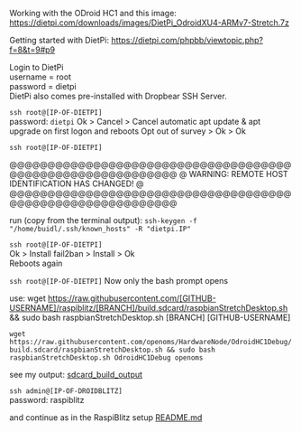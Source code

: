 Working with the ODroid HC1 and this image: https://dietpi.com/downloads/images/DietPi_OdroidXU4-ARMv7-Stretch.7z

Getting started with DietPi: https://dietpi.com/phpbb/viewtopic.php?f=8&t=9#p9

Login to DietPi  
username = root  
password = dietpi  
DietPi also comes pre-installed with Dropbear SSH Server.

`ssh root@[IP-OF-DIETPI]`  
password: `dietpi`
Ok > Cancel > Cancel
automatic apt update & apt upgrade on first logon and reboots
Opt out of survey > Ok > Ok

`ssh root@[IP-OF-DIETPI]`

@@@@@@@@@@@@@@@@@@@@@@@@@@@@@@@@@@@@@@@@@@@@@@@@@@@@@@@@@@@
@    WARNING: REMOTE HOST IDENTIFICATION HAS CHANGED!     @
@@@@@@@@@@@@@@@@@@@@@@@@@@@@@@@@@@@@@@@@@@@@@@@@@@@@@@@@@@@

run (copy from the terminal output): `ssh-keygen -f "/home/buidl/.ssh/known_hosts" -R "dietpi.IP"`

`ssh root@[IP-OF-DIETPI]`  
Ok > Install fail2ban > Install > Ok  
Reboots again

`ssh root@[IP-OF-DIETPI]`
Now only the bash prompt opens

use: wget https://raw.githubusercontent.com/[GITHUB-USERNAME]/raspiblitz/[BRANCH]/build.sdcard/raspbianStretchDesktop.sh && sudo bash raspbianStretchDesktop.sh [BRANCH] [GITHUB-USERNAME]

`wget https://raw.githubusercontent.com/openoms/HardwareNode/OdroidHC1Debug/build.sdcard/raspbianStretchDesktop.sh && sudo bash raspbianStretchDesktop.sh OdroidHC1Debug openoms`

see my output: [sdcard_build_output](DietPi/sdcard_build_output)  

`ssh admin@[IP-OF-DROIDBLITZ]`  
password: raspiblitz

and continue as in the RaspiBlitz setup [README.md](README.md)


